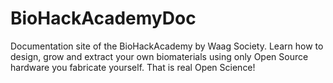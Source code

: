 # BioHackAcademyDoc
Documentation site of the BioHackAcademy by Waag Society. Learn how to design, grow and extract your own biomaterials using only Open Source hardware you fabricate yourself. That is real Open Science!
